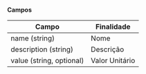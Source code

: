 <br>
<strong> Campos </strong>

|         Campo                        |          Finalidade
| ------------------------------------ | -------------------------------------|
| name (string)                        | Nome                                 |
| description (string)                 | Descrição                            |
| value (string, optional)             | Valor Unitário                       |
